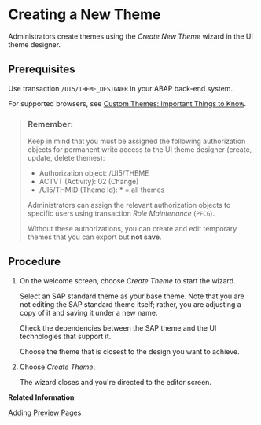 <!-- loiof987d5ffccd743cf88b0865c3bbbbe4f -->

# Creating a New Theme

Administrators create themes using the *Create New Theme* wizard in the UI theme designer.



## Prerequisites

Use transaction `/UI5/THEME_DESIGNER` in your ABAP back-end system.

For supported browsers, see [Custom Themes: Important Things to Know](../Get-Started/custom-themes-important-things-to-know-8882c96.md).

> ### Remember:  
> Keep in mind that you must be assigned the following authorization objects for permanent write access to the UI theme designer \(create, update, delete themes\):
> 
> -   Authorization object: /UI5/THEME
> -   ACTVT \(Activity\): 02 \(Change\)
> -   /UI5/THMID \(Theme Id\): \* = all themes
> 
> Administrators can assign the relevant authorization objects to specific users using transaction *Role Maintenance* \(`PFCG`\).
> 
> Without these authorizations, you can create and edit temporary themes that you can export but **not save**.



<a name="loiof987d5ffccd743cf88b0865c3bbbbe4f__steps_vyz_yrg_nj"/>

## Procedure

1.  On the welcome screen, choose *Create Theme* to start the wizard.

    Select an SAP standard theme as your base theme. Note that you are not editing the SAP standard theme itself; rather, you are adjusting a copy of it and saving it under a new name.

    Check the dependencies between the SAP theme and the UI technologies that support it.

    Choose the theme that is closest to the design you want to achieve.

2.  Choose *Create Theme*.

    The wizard closes and you're directed to the editor screen.


**Related Information**  


[Adding Preview Pages](adding-preview-pages-6f99f7f.md "Administrators can add preview pages to the UI theme designer editor to preview changes they make to a theme. UI theme designer comes with a set of predefined preview pages for various SAP UI technologies.")

